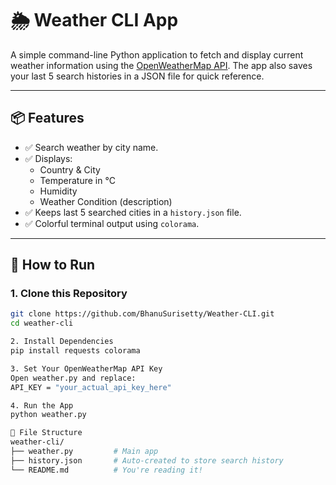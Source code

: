 # 🌦️ Weather CLI App

A simple command-line Python application to fetch and display current weather information using the [OpenWeatherMap API](https://openweathermap.org/api). The app also saves your last 5 search histories in a JSON file for quick reference.

---

## 📦 Features

- ✅ Search weather by city name.
- ✅ Displays:
  - Country & City
  - Temperature in °C
  - Humidity
  - Weather Condition (description)
- ✅ Keeps last 5 searched cities in a `history.json` file.
- ✅ Colorful terminal output using `colorama`.

---

## 🚀 How to Run

### 1. Clone this Repository
```bash
git clone https://github.com/BhanuSurisetty/Weather-CLI.git
cd weather-cli

2. Install Dependencies
pip install requests colorama

3. Set Your OpenWeatherMap API Key
Open weather.py and replace:
API_KEY = "your_actual_api_key_here"

4. Run the App
python weather.py

📂 File Structure
weather-cli/
├── weather.py         # Main app
├── history.json       # Auto-created to store search history
└── README.md          # You're reading it!




